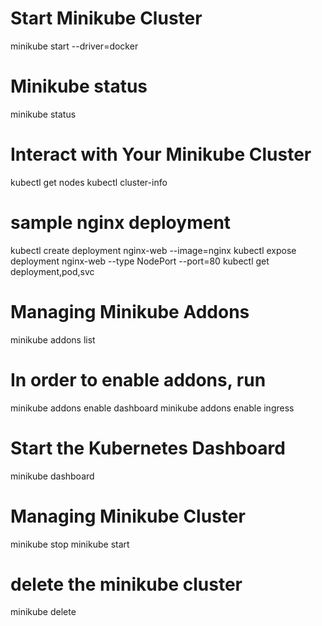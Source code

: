 # Start Minikube Cluster
   minikube start --driver=docker

# Minikube status

  minikube status

# Interact with Your Minikube Cluster

   kubectl get nodes
   kubectl cluster-info

# sample nginx deployment
   kubectl create deployment nginx-web --image=nginx
   kubectl expose deployment nginx-web --type NodePort --port=80
   kubectl get deployment,pod,svc

# Managing Minikube Addons
  minikube addons list

# In order to enable addons, run
   minikube addons enable dashboard
   minikube addons enable ingress

# Start the Kubernetes Dashboard 
   minikube dashboard

# Managing Minikube Cluster
   minikube stop
   minikube start

# delete the minikube cluster
  minikube delete
